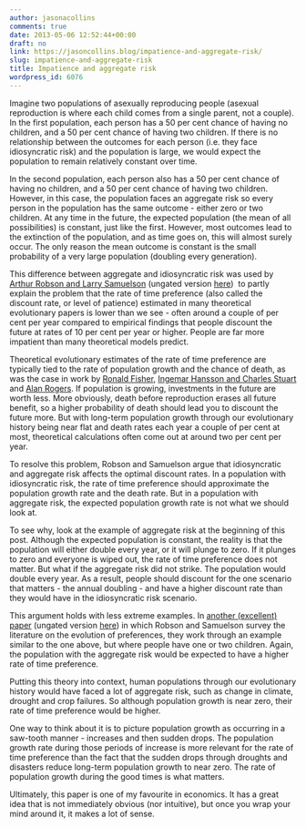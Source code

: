 ```yaml
---
author: jasonacollins
comments: true
date: 2013-05-06 12:52:44+00:00
draft: no
link: https://jasoncollins.blog/impatience-and-aggregate-risk/
slug: impatience-and-aggregate-risk
title: Impatience and aggregate risk
wordpress_id: 6076
---
```


Imagine two populations of asexually reproducing people (asexual reproduction is where each child comes from a single parent, not a couple). In the first population, each person has a 50 per cent chance of having no children, and a 50 per cent chance of having two children. If there is no relationship between the outcomes for each person (i.e. they face idiosyncratic risk) and the population is large, we would expect the population to remain relatively constant over time.

In the second population, each person also has a 50 per cent chance of having no children, and a 50 per cent chance of having two children. However, in this case, the population faces an aggregate risk so every person in the population has the same outcome - either zero or two children. At any time in the future, the expected population (the mean of all possibilities) is constant, just like the first. However, most outcomes lead to the extinction of the population, and as time goes on, this will almost surely occur. The only reason the mean outcome is constant is the small probability of a very large population (doubling every generation).

This difference between aggregate and idiosyncratic risk was used by [Arthur Robson and Larry Samuelson](http://doi.org/10.1257/aer.99.5.1925) (ungated version [here](http://www.sfu.ca/~robson/AggUn.pdf))  to partly explain the problem that the rate of time preference (also called the discount rate, or level of patience) estimated in many theoretical evolutionary papers is lower than we see - often around a couple of per cent per year compared to empirical findings that people discount the future at rates of 10 per cent per year or higher. People are far more impatient than many theoretical models predict.

Theoretical evolutionary estimates of the rate of time preference are typically tied to the rate of population growth and the chance of death, as was the case in work by [Ronald Fisher](https://jasoncollins.blog/fisher-on-the-evolution-of-time-preference/), [Ingemar Hansson and Charles Stuart](https://jasoncollins.blog/natural-selection-and-savings/) and [Alan Rogers](https://jasoncollins.blog/evolution-of-time-preference-by-natural-selection/). If population is growing, investments in the future are worth less. More obviously, death before reproduction erases all future benefit, so a higher probability of death should lead you to discount the future more. But with long-term population growth through our evolutionary history being near flat and death rates each year a couple of per cent at most, theoretical calculations often come out at around two per cent per year.

To resolve this problem, Robson and Samuelson argue that idiosyncratic and aggregate risk affects the optimal discount rates. In a population with idiosyncratic risk, the rate of time preference should approximate the population growth rate and the death rate. But in a population with aggregate risk, the expected population growth rate is not what we should look at.

To see why, look at the example of aggregate risk at the beginning of this post. Although the expected population is constant, the reality is that the population will either double every year, or it will plunge to zero. If it plunges to zero and everyone is wiped out, the rate of time preference does not matter. But what if the aggregate risk did not strike. The population would double every year. As a result, people should discount for the one scenario that matters - the annual doubling - and have a higher discount rate than they would have in the idiosyncratic risk scenario.

This argument holds with less extreme examples. In [another (excellent) paper](http://doi.org/10.1016/B978-0-444-53187-2.00007-3) (ungated version [here](http://www.sfu.ca/~robson/Handbook.pdf)) in which Robson and Samuelson survey the literature on the evolution of preferences, they work through an example similar to the one above, but where people have one or two children. Again, the population with the aggregate risk would be expected to have a higher rate of time preference.

Putting this theory into context, human populations through our evolutionary history would have faced a lot of aggregate risk, such as change in climate, drought and crop failures. So although population growth is near zero, their rate of time preference would be higher.

One way to think about it is to picture population growth as occurring in a saw-tooth manner - increases and then sudden drops. The population growth rate during those periods of increase is more relevant for the rate of time preference than the fact that the sudden drops through droughts and disasters reduce long-term population growth to near zero. The rate of population growth during the good times is what matters.

Ultimately, this paper is one of my favourite in economics. It has a great idea that is not immediately obvious (nor intuitive), but once you wrap your mind around it, it makes a lot of sense.
